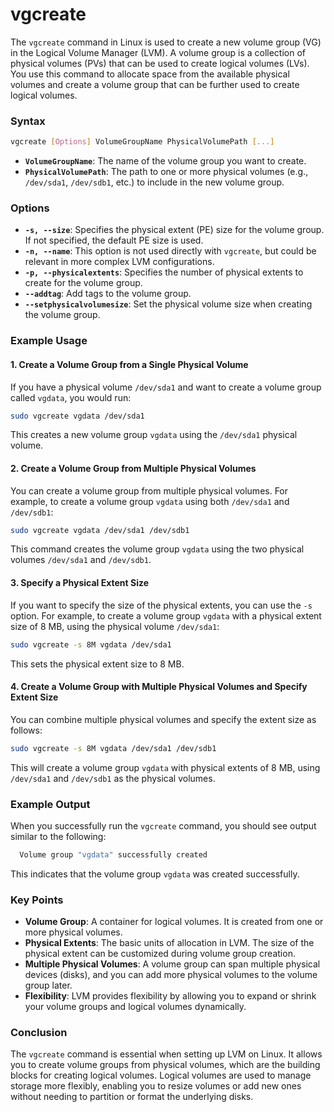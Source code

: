 # vgcreate 
The `vgcreate` command in Linux is used to create a new volume group (VG) in the Logical Volume Manager (LVM). A volume group is a collection of physical volumes (PVs) that can be used to create logical volumes (LVs). You use this command to allocate space from the available physical volumes and create a volume group that can be further used to create logical volumes.

### Syntax
```bash
vgcreate [Options] VolumeGroupName PhysicalVolumePath [...]
```

- **`VolumeGroupName`**: The name of the volume group you want to create.
- **`PhysicalVolumePath`**: The path to one or more physical volumes (e.g., `/dev/sda1`, `/dev/sdb1`, etc.) to include in the new volume group.

### Options
- **`-s, --size`**: Specifies the physical extent (PE) size for the volume group. If not specified, the default PE size is used.
- **`-n, --name`**: This option is not used directly with `vgcreate`, but could be relevant in more complex LVM configurations.
- **`-p, --physicalextents`**: Specifies the number of physical extents to create for the volume group.
- **`--addtag`**: Add tags to the volume group.
- **`--setphysicalvolumesize`**: Set the physical volume size when creating the volume group.

### Example Usage

#### 1. **Create a Volume Group from a Single Physical Volume**

If you have a physical volume `/dev/sda1` and want to create a volume group called `vgdata`, you would run:

```bash
sudo vgcreate vgdata /dev/sda1
```

This creates a new volume group `vgdata` using the `/dev/sda1` physical volume.

#### 2. **Create a Volume Group from Multiple Physical Volumes**

You can create a volume group from multiple physical volumes. For example, to create a volume group `vgdata` using both `/dev/sda1` and `/dev/sdb1`:

```bash
sudo vgcreate vgdata /dev/sda1 /dev/sdb1
```

This command creates the volume group `vgdata` using the two physical volumes `/dev/sda1` and `/dev/sdb1`.

#### 3. **Specify a Physical Extent Size**

If you want to specify the size of the physical extents, you can use the `-s` option. For example, to create a volume group `vgdata` with a physical extent size of 8 MB, using the physical volume `/dev/sda1`:

```bash
sudo vgcreate -s 8M vgdata /dev/sda1
```

This sets the physical extent size to 8 MB.

#### 4. **Create a Volume Group with Multiple Physical Volumes and Specify Extent Size**

You can combine multiple physical volumes and specify the extent size as follows:

```bash
sudo vgcreate -s 8M vgdata /dev/sda1 /dev/sdb1
```

This will create a volume group `vgdata` with physical extents of 8 MB, using `/dev/sda1` and `/dev/sdb1` as the physical volumes.

### Example Output
When you successfully run the `vgcreate` command, you should see output similar to the following:

```bash
  Volume group "vgdata" successfully created
```

This indicates that the volume group `vgdata` was created successfully.

### Key Points

- **Volume Group**: A container for logical volumes. It is created from one or more physical volumes.
- **Physical Extents**: The basic units of allocation in LVM. The size of the physical extent can be customized during volume group creation.
- **Multiple Physical Volumes**: A volume group can span multiple physical devices (disks), and you can add more physical volumes to the volume group later.
- **Flexibility**: LVM provides flexibility by allowing you to expand or shrink your volume groups and logical volumes dynamically.

### Conclusion

The `vgcreate` command is essential when setting up LVM on Linux. It allows you to create volume groups from physical volumes, which are the building blocks for creating logical volumes. Logical volumes are used to manage storage more flexibly, enabling you to resize volumes or add new ones without needing to partition or format the underlying disks.
